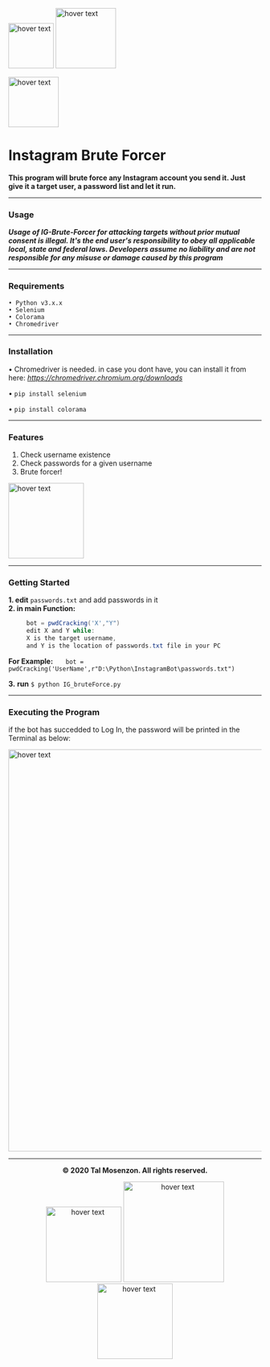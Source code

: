 <p align="left">
  <img src="https://camo.githubusercontent.com/27f51253c98a999ebeeaa364933675f75774fb550508f5cd4ac99f0de4182185/68747470733a2f2f696d672e736869656c64732e696f2f62616467652f507974686f6e2d76332e362532422d626c7565" width="90" title="hover text">
	 <img src="https://camo.githubusercontent.com/33453ad2ee8d9398c6452313fc0d49f2f46749d704020e656ea01e59a280b997/68747470733a2f2f696d672e736869656c64732e696f2f62616467652f6275696c74253230776974682d53656c656e69756d2d79656c6c6f772e737667" width="120" title="hover text">
</p>

<p align="left">
  <img src="https://upload.wikimedia.org/wikipedia/commons/thumb/e/e7/Instagram_logo_2016.svg/1200px-Instagram_logo_2016.svg.png" width="100" title="hover text">
</p>

# Instagram Brute Forcer

**This program will brute force any Instagram account you send it. Just give it a target user, a password list and let it run.**

-----

### Usage

***Usage of IG-Brute-Forcer for attacking targets without prior mutual consent is illegal. It's the end user's responsibility to obey all applicable local, state and federal laws. Developers assume no liability and are not responsible for any misuse or damage caused by this program***

-----

### Requirements

    • Python v3.x.x
    • Selenium 
    • Colorama 
    • Chromedriver	
-----

### Installation

• Chromedriver is needed.
in case you dont have, you can install it from here: *https://chromedriver.chromium.org/downloads*

• `pip install selenium`

• `pip install colorama`

-----


### Features

1. Check username existence
2. Check passwords for a given username
3. Brute forcer!

<p align="left">
  <img src="https://qph.fs.quoracdn.net/main-qimg-d3902e82e53e597f440ef1f3754b752c" width="150" title="hover text">
</p>

-----

### Getting Started
**1. edit** ` passwords.txt ` and add passwords in it <br>
**2. in main Function:**
  ```java
       bot = pwdCracking('X',"Y")
       edit X and Y while:
	   X is the target username,
	   and Y is the location of passwords.txt file in your PC
```

**For Example:** 
`    bot = pwdCracking('UserName',r"D:\Python\InstagramBot\passwords.txt")
`

**3.** **run** `$ python IG_bruteForce.py`

-----

### Executing the Program

if the bot has succedded to Log In, the password will be printed in the Terminal as below:

<p align="left">
  <img src="https://i.ibb.co/XWb5LCf/PASS.png" width="800" title="hover text">
</p>

-----

<p align="center">
  <b>© 2020 Tal Mosenzon.  All rights reserved.</b>
</p>

<p align="center">
<img src="https://blogvaronis2.wpengine.com/wp-content/uploads/2018/10/brute-force-attack.jpg" width="150" title="hover text"> 
<img src="https://www.macworld.co.uk/cmsdata/features/3635912/learn_python_mac_thumb800.jpg" width="200" title="hover text">      
<img src="https://www.selenium.dev/images/selenium_logo_large.png" width="150" title="hover text"> 
</p>


